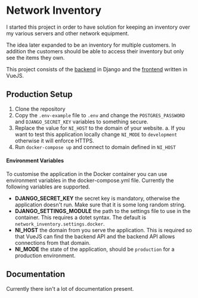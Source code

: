 # Network Inventory

I started this project in order to have solution for keeping an inventory
over my various servers and other network equipment.

The idea later expanded to be an inventory for multiple customers. In
addition the customers should be able to access their inventory but only see
the items they own.

This project consists of the
[backend](https://github.com/Network-Inventory/ni-backend) in Django and the
[frontend](https://github.com/Network-Inventory/ni-frontend) written in
VueJS.

## Production Setup

1. Clone the repository
2. Copy the `.env-example` file to `.env` and change the `POSTGRES_PASSWORD`
   and `DJANGO_SECRET_KEY` variables to something secure.
3. Replace the value for `NI_HOST` to the domain of your website.
    a. If you want to test this application locally change `NI_MODE` to
    `development` otherwise it will enforce HTTPS.
3. Run `docker-compose up` and connect to domain defined in `NI_HOST`

#### Environment Variables

To customise the application in the Docker container you can use environment
variables in the docker-compose.yml file. Currently the following variables are
supported.

- **DJANGO_SECRET_KEY** the secret key is mandatory, otherwise the application
  doesn't run. Make sure that it is some long random string.
- **DJANGO_SETTINGS_MODULE** the path to the settings file to use in the
  container. This requires a dotet syntax. The default is
  `network_inventory.settings.docker`.
- **NI_HOST** the domain from you serve the application. This is required so
  that VueJS can find the backend API and the backend API allows connections
  from that domain.
- **NI_MODE** the state of the application, should be `production` for a
  production environment.

## Documentation

Currently there isn't a lot of documentation present.
